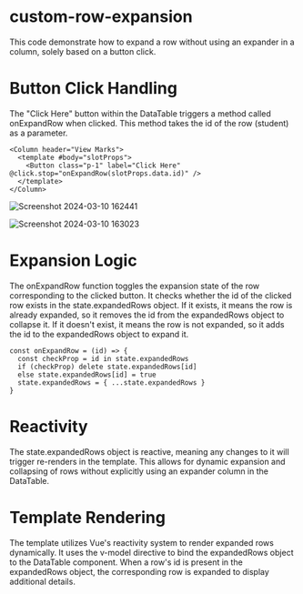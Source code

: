 # custom-row-expansion
This code demonstrate how to expand a row without using an expander in a column, solely based on a button click.

# Button Click Handling
The "Click Here" button within the DataTable triggers a method called onExpandRow when clicked.
This method takes the id of the row (student) as a parameter.

    <Column header="View Marks">
      <template #body="slotProps">
        <Button class="p-1" label="Click Here" @click.stop="onExpandRow(slotProps.data.id)" />
      </template>
    </Column>

![Screenshot 2024-03-10 162441](https://github.com/abhinandkaippalli/custom-row-expansion-primevue-data-table/assets/114295910/ca53be37-d475-4a01-8f8d-42b23ad04ccd)

![Screenshot 2024-03-10 163023](https://github.com/abhinandkaippalli/custom-row-expansion-primevue-data-table/assets/114295910/feb6aa67-5806-4def-a4ec-478f9405d027)

# Expansion Logic
The onExpandRow function toggles the expansion state of the row corresponding to the clicked button.
It checks whether the id of the clicked row exists in the state.expandedRows object.
If it exists, it means the row is already expanded, so it removes the id from the expandedRows object to collapse it.
If it doesn't exist, it means the row is not expanded, so it adds the id to the expandedRows object to expand it.

    const onExpandRow = (id) => {
      const checkProp = id in state.expandedRows
      if (checkProp) delete state.expandedRows[id]
      else state.expandedRows[id] = true
      state.expandedRows = { ...state.expandedRows }
    }

# Reactivity
The state.expandedRows object is reactive, meaning any changes to it will trigger re-renders in the template.
This allows for dynamic expansion and collapsing of rows without explicitly using an expander column in the DataTable.

# Template Rendering
The template utilizes Vue's reactivity system to render expanded rows dynamically.
It uses the v-model directive to bind the expandedRows object to the DataTable component.
When a row's id is present in the expandedRows object, the corresponding row is expanded to display additional details.
